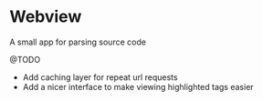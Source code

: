 # Webview
A small app for parsing source code

@TODO
- Add caching layer for repeat url requests
- Add a nicer interface to make viewing highlighted tags easier
